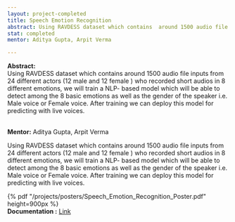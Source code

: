```yaml
---
layout: project-completed
title: Speech Emotion Recognition
abstract: Using RAVDESS dataset which contains  around 1500 audio file inputs from 24 different actors (12 male and 12 female ) who recorded short audios in 8 different emotions, we will train a NLP- based model which will be able to detect among the 8 basic emotions as well as the gender of the speaker i.e. Male voice or Female voice.  After training we can deploy this model for predicting with live voices.
stat: completed
mentor: Aditya Gupta, Arpit Verma

---
```


**Abstract:**<br>
Using RAVDESS dataset which contains  around 1500 audio file inputs from 24 different actors (12 male and 12 female ) who recorded short audios in 8 different emotions, we will train a NLP- based model which will be able to detect among the 8 basic emotions as well as the gender of the speaker i.e. Male voice or Female voice.  After training we can deploy this model for predicting with live voices.<br><br>

**Mentor:** Aditya Gupta, Arpit Verma

Using RAVDESS dataset which contains  around 1500 audio file inputs from 24 different actors (12 male and 12 female ) who recorded short audios in 8 different emotions, we will train a NLP- based model which will be able to detect among the 8 basic emotions as well as the gender of the speaker i.e. Male voice or Female voice.  After training we can deploy this model for predicting with live voices.<br>

{% pdf "/projects/posters/Speech_Emotion_Recognition_Poster.pdf" height=900px %}<br>
**Documentation :** <a href="https://drive.google.com/file/d/1ZCdvIAxpSDWxYIj4Nytal9SstZU5m3az/view?usp=sharing" target="_blank">Link</a><br>
